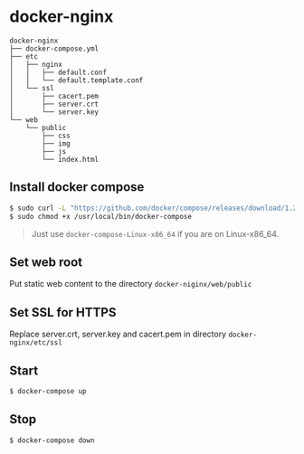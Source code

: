 # docker-nginx

```
docker-nginx
├── docker-compose.yml
├── etc
│   ├── nginx
│   │   ├── default.conf
│   │   └── default.template.conf
│   └── ssl
│       ├── cacert.pem
│       ├── server.crt
│       └── server.key
└── web
    └── public  
        ├── css
        ├── img
        ├── js
        └── index.html
```

## Install docker compose

```bash
$ sudo curl -L "https://github.com/docker/compose/releases/download/1.27.3/docker-compose-$(uname -s)-$(uname -m)" -o /usr/local/bin/docker-compose
$ sudo chmod +x /usr/local/bin/docker-compose
```

> Just use `docker-compose-Linux-x86_64` if you are on Linux-x86_64.

## Set web root

Put static web content to the directory `docker-niginx/web/public`

## Set SSL for HTTPS

Replace server.crt, server.key and cacert.pem in directory `docker-nginx/etc/ssl`

## Start

```bash
$ docker-compose up
```

## Stop

```bash
$ docker-compose down
```
